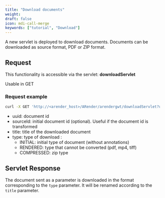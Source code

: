```yaml
---
title: "Download documents"
weight: 
draft: false
icon: mdi-call-merge
keywords: ["tutorial", "Download"]
---
```


A new servlet is deployed to download documents. 
Documents can be downloaded as source format, PDF or ZIP format.

## Request 

This functionality is accessible via the servlet: **downloadServlet**

Usable in GET


### Request example

``` bash
curl -X GET 'http://<arender_host>/ARender/arendergwt/downloadServlet?uuid=docUUID&sourceId=source&title=DocumentTitle&type=type'
```

* uuid: document id
* sourceId: initial document id (optional). Useful if the document id is transformed
* title: title of the downloaded document
* type: type of download :
     * INITIAL: initial type of document (without annotations)
     * RENDERED: type that cannot be converted (pdf, mp4, tiff)
     * COMPRESSED: zip type

## Servlet Response

The document sent as a parameter is downloaded in the format corresponding to the `type` parameter. It will be renamed according to the `title` parameter.